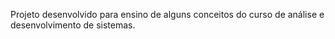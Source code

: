 Projeto desenvolvido para ensino de alguns conceitos do curso de análise e desenvolvimento de sistemas.
